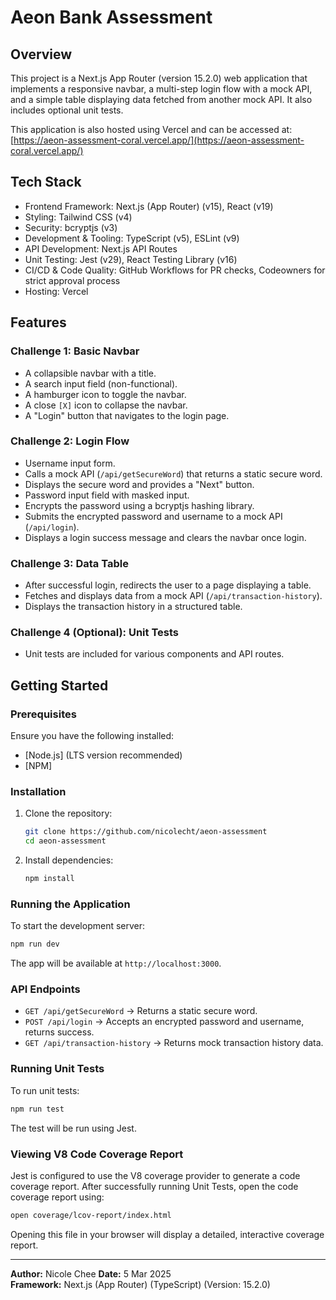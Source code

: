 # Aeon Bank Assessment

## Overview
This project is a Next.js App Router (version 15.2.0) web application that implements a responsive navbar, a multi-step login flow with a mock API, and a simple table displaying data fetched from another mock API. It also includes optional unit tests.

This application is also hosted using Vercel and can be accessed at: [https://aeon-assessment-coral.vercel.app/](https://aeon-assessment-coral.vercel.app/)

## Tech Stack
- Frontend Framework: Next.js (App Router) (v15), React (v19)
- Styling: Tailwind CSS (v4)
- Security: bcryptjs (v3)
- Development & Tooling: TypeScript (v5), ESLint (v9)
- API Development: Next.js API Routes
- Unit Testing: Jest (v29), React Testing Library (v16)
- CI/CD & Code Quality: GitHub Workflows for PR checks, Codeowners for strict approval process
- Hosting: Vercel

## Features

### Challenge 1: Basic Navbar
- A collapsible navbar with a title.
- A search input field (non-functional).
- A hamburger icon to toggle the navbar.
- A close `[X]` icon to collapse the navbar.
- A "Login" button that navigates to the login page.

### Challenge 2: Login Flow
- Username input form.
- Calls a mock API (`/api/getSecureWord`) that returns a static secure word.
- Displays the secure word and provides a "Next" button.
- Password input field with masked input.
- Encrypts the password using a bcryptjs hashing library.
- Submits the encrypted password and username to a mock API (`/api/login`).
- Displays a login success message and clears the navbar once login.

### Challenge 3: Data Table
- After successful login, redirects the user to a page displaying a table.
- Fetches and displays data from a mock API (`/api/transaction-history`).
- Displays the transaction history in a structured table.

### Challenge 4 (Optional): Unit Tests
- Unit tests are included for various components and API routes.

## Getting Started

### Prerequisites
Ensure you have the following installed:
- [Node.js] (LTS version recommended)
- [NPM]

### Installation
1. Clone the repository:
   ```sh
   git clone https://github.com/nicolecht/aeon-assessment
   cd aeon-assessment
   ```
2. Install dependencies:
   ```sh
   npm install
   ```

### Running the Application
To start the development server:
```sh
npm run dev
```
The app will be available at `http://localhost:3000`.

### API Endpoints
- `GET /api/getSecureWord` → Returns a static secure word.
- `POST /api/login` → Accepts an encrypted password and username, returns success.
- `GET /api/transaction-history` → Returns mock transaction history data.

### Running Unit Tests
To run unit tests:
```sh
npm run test
```
The test will be run using Jest.

### Viewing V8 Code Coverage Report
Jest is configured to use the V8 coverage provider to generate a code coverage report.
After successfully running Unit Tests, open the code coverage report using:
```sh
open coverage/lcov-report/index.html
```
Opening this file in your browser will display a detailed, interactive coverage report.

---
**Author:** Nicole Chee
**Date:** 5 Mar 2025  
**Framework:** Next.js (App Router) (TypeScript) (Version: 15.2.0)

